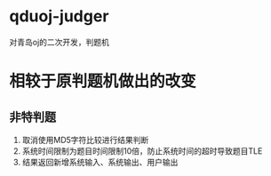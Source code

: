 # qduoj-judger
对青岛oj的二次开发，判题机

# 相较于原判题机做出的改变
## 非特判题
  1) 取消使用MD5字符比较进行结果判断
  2) 系统时间限制为题目时间限制10倍，防止系统时间的超时导致题目TLE
  3) 结果返回新增系统输入、系统输出、用户输出
